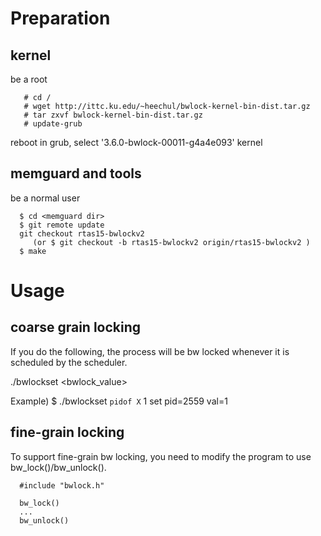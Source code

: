 Preparation
===========

## kernel 
be a root
```
   # cd /
   # wget http://ittc.ku.edu/~heechul/bwlock-kernel-bin-dist.tar.gz
   # tar zxvf bwlock-kernel-bin-dist.tar.gz
   # update-grub
```
reboot
in grub, select '3.6.0-bwlock-00011-g4a4e093' kernel

## memguard and tools
be a normal user
```
  $ cd <memguard dir>
  $ git remote update
  git checkout rtas15-bwlockv2
     (or $ git checkout -b rtas15-bwlockv2 origin/rtas15-bwlockv2 )
  $ make 
```

Usage
==========

## coarse grain locking 

If you do the following, the <pid> process will be bw locked whenever 
it is scheduled by the scheduler. 


  ./bwlockset <pid> <bwlock_value>

Example)
  $ ./bwlockset `pidof X` 1
  set pid=2559 val=1

## fine-grain locking

To support fine-grain bw locking, you need to modify the program to use 
bw_lock()/bw_unlock(). 

```
  #include "bwlock.h"
  
  bw_lock()
  ...
  bw_unlock()
```




